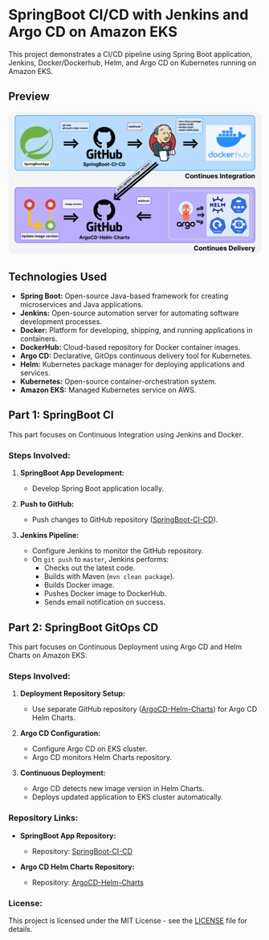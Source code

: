 # SpringBoot CI/CD with Jenkins and Argo CD on Amazon EKS

This project demonstrates a CI/CD pipeline using Spring Boot application, Jenkins, Docker/Dockerhub, Helm, and Argo CD on Kubernetes running on Amazon EKS.

## Preview
![project](img/preview.jpg)

## Technologies Used

- **Spring Boot:** Open-source Java-based framework for creating microservices and Java applications.
- **Jenkins:** Open-source automation server for automating software development processes.
- **Docker:** Platform for developing, shipping, and running applications in containers.
- **DockerHub:** Cloud-based repository for Docker container images.
- **Argo CD:** Declarative, GitOps continuous delivery tool for Kubernetes.
- **Helm:** Kubernetes package manager for deploying applications and services.
- **Kubernetes:** Open-source container-orchestration system.
- **Amazon EKS:** Managed Kubernetes service on AWS.

## Part 1: SpringBoot CI

This part focuses on Continuous Integration using Jenkins and Docker.

### Steps Involved:

1. **SpringBoot App Development:**
   - Develop Spring Boot application locally.

2. **Push to GitHub:**
   - Push changes to GitHub repository ([SpringBoot-CI-CD](https://github.com/ValeriiVasianovych/SpringBoot-CI-CD)).

3. **Jenkins Pipeline:**
   - Configure Jenkins to monitor the GitHub repository.
   - On `git push` to `master`, Jenkins performs:
     - Checks out the latest code.
     - Builds with Maven (`mvn clean package`).
     - Builds Docker image.
     - Pushes Docker image to DockerHub.
     - Sends email notification on success.

## Part 2: SpringBoot GitOps CD

This part focuses on Continuous Deployment using Argo CD and Helm Charts on Amazon EKS.

### Steps Involved:

1. **Deployment Repository Setup:**
   - Use separate GitHub repository ([ArgoCD-Helm-Charts](https://github.com/ValeriiVasianovych/ArgoCD-Helm-Charts)) for Argo CD Helm Charts.

2. **Argo CD Configuration:**
   - Configure Argo CD on EKS cluster.
   - Argo CD monitors Helm Charts repository.

3. **Continuous Deployment:**
   - Argo CD detects new image version in Helm Charts.
   - Deploys updated application to EKS cluster automatically.

### Repository Links:

- **SpringBoot App Repository:**
  - Repository: [SpringBoot-CI-CD](https://github.com/ValeriiVasianovych/SpringBoot-CI-CD)

- **Argo CD Helm Charts Repository:**
  - Repository: [ArgoCD-Helm-Charts](https://github.com/ValeriiVasianovych/ArgoCD-Helm-Charts)

### License:

This project is licensed under the MIT License - see the [LICENSE](LICENSE) file for details.
